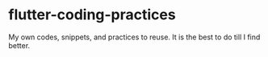 # flutter-coding-practices
My own codes, snippets, and practices to reuse. It is the best to do till I find better.
